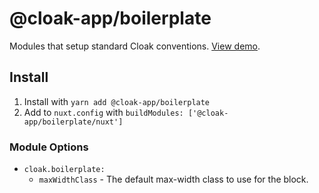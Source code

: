 # @cloak-app/boilerplate

Modules that setup standard Cloak conventions.  [View demo](https://cloak-boilerplate.netlify.app/).

## Install

1. Install with `yarn add @cloak-app/boilerplate`
2. Add to `nuxt.config` with `buildModules: ['@cloak-app/boilerplate/nuxt']`

### Module Options

- `cloak.boilerplate:`
  - `maxWidthClass` - The default max-width class to use for the block.
